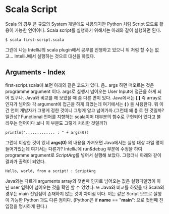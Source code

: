 # Scala Script
 Scala 의 경우 큰 규모의 System 개발에도 사용되지만 Python 처럼 Script
모드로 활용이 가능한 언어이다. Scala script를 실행하기 위해서는 아래와
같이 실행하면 된다.

~~~~~~~~
$ scala first-script.scala
~~~~~~~~

그런데 나는 IntelliJ의 scala plugin에서 공부를 진행하고 있으니 위 처럼 할
수는 없고... IntelliJ에서 실행하는 것으로 대신을 하였다.
## Arguments - Index
first-script.scala에 보면 아래와 같은 코드가 있다. 음.. args 하면 떠오르는
것은 programme argument 이다. args로 실행시 넘어오는 User Input에
접근을 하게 되어 있구나. Java와 비교를 해 보았을 때 좀 다른 면이 있다.
Java에서는 **[ ]** 즉 array로 인자가 넘어와 각 argument에 접근을 하게 되었는데
여기에서는 **( )** 을 사용한다. 뭐 이건 언어 개발자가 그렇게 정한 것이니
그렇게 알고 넘어가자.(그런데 왜 **()** 로 한 것일까? 일관성? Functional
언어를 지향하는 scala이며 대부분의 함수로 구현되어 있다고 불리우는 언어이다
보니 이 부분도 그렇게 처리한 것일까?)
~~~~~~~
println("............. : " + args(0))
~~~~~~~

그런데 이상한 것이 있네 **args(0)** 의 내용을 가져오면 Java에서는 실행 대상
파일 명이 들어가있는데 여기서는 다른가? IntelliJ에 run&debug 부분에 수정을 하여
programme argument로 *ScriptArg*를 넣어서 실행해 보았다. 그랬더니 아래와 같이
결과가 출력이 되었다.
~~~~~~~
Hello, world, from a script! : ScriptArg
~~~~~~~
Java와는 다르게 arguments array의 첫번째 인자로 넘어오는 값은 실행파일명이 아닌
user 입력이 넘어오는 것을 확인 할 수 있었다.
또 Java와 비교를 하였을 때 Scala의 경우는 main 진입점이 존재하지 않는 것이 차이점
이다. 이는 같은 Script 모드로 실행이 가능한 Python 과도 다른 점이다.
(Python은 if __name__ == "__main__":  으로 첫번째 진입점을 명시하게 된다.)
